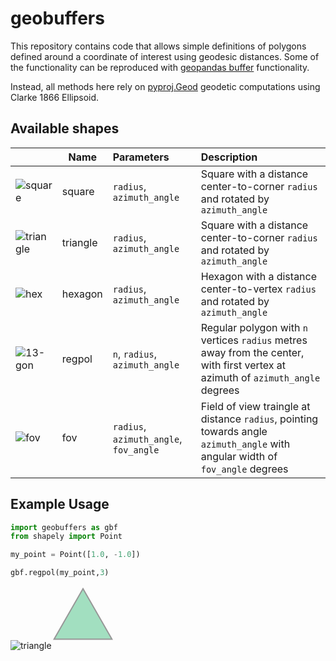 # geobuffers

This repository contains code that allows simple definitions of polygons defined around a coordinate of interest using geodesic distances. Some of the functionality can be reproduced with [geopandas buffer](https://geopandas.org/en/stable/docs/reference/api/geopandas.GeoSeries.buffer.html) functionality.

Instead, all methods here rely on [pyproj.Geod](https://pyproj4.github.io/pyproj/stable/api/geod.html) geodetic computations using Clarke 1866 Ellipsoid.

## Available shapes

|          | Name    | Parameters | Description |
| -------- | ------- | :--------  | :---------- |
| ![square](https://github.com/user-attachments/assets/e0253ee4-ecd4-4344-90aa-833c82c248c0)     |  square   | `radius`, `azimuth_angle`             | Square with a distance center-to-corner `radius` and rotated by `azimuth_angle`  |
| ![triangle](https://github.com/user-attachments/assets/57c0cf0b-c6d5-42b6-a2bf-b3d85109bbab)   |  triangle | `radius`, `azimuth_angle`             | Square with a distance center-to-corner `radius` and rotated by `azimuth_angle`  |
| ![hex](https://github.com/user-attachments/assets/185172e1-10e2-4b30-b70c-7efe2a12b68e)        | hexagon   | `radius`, `azimuth_angle`             | Hexagon with a distance center-to-vertex `radius` and rotated by `azimuth_angle` |
| ![13-gon](https://github.com/user-attachments/assets/7dc35c41-cc9d-425c-aa28-36680a804b42)     | regpol    | `n`, `radius`, `azimuth_angle`        | Regular polygon with `n` vertices `radius` metres away from the center, with first vertex at azimuth of `azimuth_angle` degrees |
| ![fov](https://github.com/user-attachments/assets/3a41efe8-14ce-4ba6-ad15-cca5b708bbec)        | fov       | `radius`, `azimuth_angle`, `fov_angle`| Field of view traingle at distance `radius`, pointing towards angle `azimuth_angle` with angular width of `fov_angle` degrees |

## Example Usage
```python
import geobuffers as gbf
from shapely import Point

my_point = Point([1.0, -1.0])

gbf.regpol(my_point,3)
```
![triangle](https://github.com/user-attachments/assets/8d116299-cfc5-4b4b-abfa-9739e8691fac)<svg xmlns="http://www.w3.org/2000/svg" xmlns:xlink="http://www.w3.org/1999/xlink" width="100.0" height="100.0" viewBox="0.9991596809433139 -1.0005144579984315 0.001680638113372268 0.001481128328698178" preserveAspectRatio="xMinYMin meet"><g transform="matrix(1,0,0,-1,0,-1.9995477876681649)"><path fill-rule="evenodd" fill="#66cc99" stroke="#555555" stroke-width="3.361276226744536e-05" opacity="0.6" d="M 1.0,-0.9990955755257842 L 1.0007780732006353,-1.0004522121423807 L 0.9992219267993647,-1.0004522121423807 L 1.0,-0.9990955755257842 z" /></g></svg>





